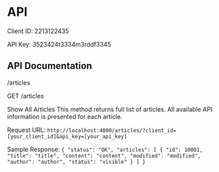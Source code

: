 API
===

Client ID: 2213122435

API Key: 3523424t3334m3rddf3345

API Documentation
---

/articles

GET /articles

Show All Articles
This method returns full list of articles. All available API information is presented for each article.

Request URL:
`http://localhost:4000/articles/?client_id=[your_client_id]&api_key=[your_api_key]`

Sample Response:
`{
    "status": "OK",
    "articles": [
        {
            "id": 10001,
            "title": "title",
            "content": "content",
            "modified": "modified",
            "author": "author",
            "status": "visible"
        }
    ]
}`
